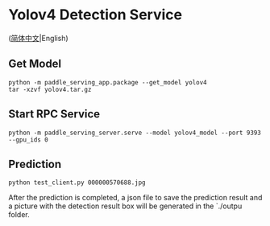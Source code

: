 # Yolov4 Detection Service

([简体中文](README_CN.md)|English)

## Get Model

```
python -m paddle_serving_app.package --get_model yolov4
tar -xzvf yolov4.tar.gz
```

## Start RPC Service

```
python -m paddle_serving_server.serve --model yolov4_model --port 9393 --gpu_ids 0
```

## Prediction

```
python test_client.py 000000570688.jpg
```
After the prediction is completed, a json file to save the prediction result and a picture with the detection result box will be generated in the `./outpu folder.
